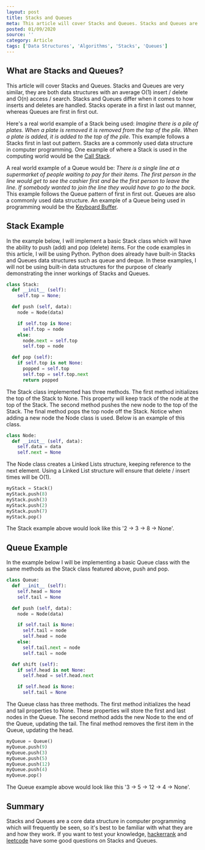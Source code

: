 ```yaml
---
layout: post
title: Stacks and Queues
meta: This article will cover Stacks and Queues. Stacks and Queues are very similar, they are both data structures with an average O(1) insert / delete and O(n) access / search...
posted: 01/09/2020
source: ''
category: Article
tags: ['Data Structures', 'Algorithms', 'Stacks', 'Queues']
---
```

## What are Stacks and Queues?
This article will cover Stacks and Queues. Stacks and Queues are very similar, they are both data structures with an average O(1) insert / delete and O(n) access / search. Stacks and Queues differ when it comes to how inserts and deletes are handled. Stacks operate in a first in last out manner, whereas Queues are first in first out.

Here's a real world example of a Stack being used: *Imagine there is a pile of plates. When a plate is removed it is removed from the top of the pile. When a plate is added, it is added to the top of the pile*. This example follows a Stacks first in last out pattern. Stacks are a commonly used data structure in computer programming. One example of where a Stack is used in the computing world would be the [Call Stack](https://en.wikipedia.org/wiki/Call_stack).

A real world example of a Queue would be: *There is a single line at a supermarket of people waiting to pay for their items. The first person in the line would get to see the cashier first and be the first person to leave the line. If somebody wanted to join the line they would have to go to the back*. This example follows the Queue pattern of first in first out. Queues are also a commonly used data structure. An example of a Queue being used in programming would be the [Keyboard Buffer](https://en.wikipedia.org/wiki/Keyboard_buffer).

## Stack Example
In the example below, I will implement a basic Stack class which will have the ability to push (add) and pop (delete) items. For the code examples in this article, I will be using Python. Python does already have built-in Stacks and Queues data structures such as queue and deque. In these examples, I will not be using built-in data structures for the purpose of clearly demonstrating the inner workings of Stacks and Queues.
```Python
class Stack:
  def __init__ (self):
    self.top = None;

  def push (self, data):
    node = Node(data)

    if self.top is None:
      self.top = node
    else:
      node.next = self.top
      self.top = node

  def pop (self):
    if self.top is not None:
      popped = self.top
      self.top = self.top.next
      return popped
```
The Stack class implemented has three methods. The first method initializes the top of the Stack to None. This property will keep track of the node at the top of the Stack. The second method pushes the new node to the top of the Stack. The final method pops the top node off the Stack. Notice when adding a new node the Node class is used. Below is an example of this class.
```Python
class Node:
  def __init__ (self, data):
    self.data = data
    self.next = None
```
The Node class creates a Linked Lists structure, keeping reference to the next element. Using a Linked List structure will ensure that delete / insert times will be O(1).
```Python
myStack = Stack()
myStack.push(8)
myStack.push(3)
myStack.push(2)
myStack.push(7)
myStack.pop()
```
The Stack example above would look like this '2 -> 3 -> 8 -> None'.
## Queue Example
In the example below I will be implementing a basic Queue class with the same methods as the Stack class featured above, push and pop.
```Python
class Queue:
  def __init__ (self):
    self.head = None
    self.tail = None

  def push (self, data):
    node = Node(data)

    if self.tail is None:
      self.tail = node
      self.head = node
    else:
      self.tail.next = node
      self.tail = node

  def shift (self):
    if self.head is not None:
      self.head = self.head.next

    if self.head is None:
      self.tail = None
```
The Queue class has three methods. The first method initializes the head and tail properties to None. These properties will store the first and last nodes in the Queue. The second method adds the new Node to the end of the Queue, updating the tail. The final method removes the first item in the Queue, updating the head.
```Python
myQueue = Queue()
myQueue.push(9)
myQueue.push(3)
myQueue.push(5)
myQueue.push(12)
myQueue.push(4)
myQueue.pop()
```
The Queue example above would look like this '3 -> 5 -> 12 -> 4 -> None'.
## Summary
Stacks and Queues are a core data structure in computer programming which will frequently be seen, so it's best to be familiar with what they are and how they work. If you want to test your knowledge, [hackerrank](https://www.hackerrank.com/domains/data-structures?filters%5Bsubdomains%5D%5B%5D=queues&filters%5Bsubdomains%5D%5B%5D=stacks) and [leetcode](https://leetcode.com/problemset/all/) have some good questions on Stacks and Queues.
